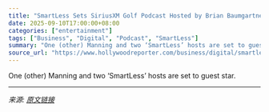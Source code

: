 ```yaml
---
title: "SmartLess Sets SiriusXM Golf Podcast Hosted by Brian Baumgartner, Cooper Manning and Kenny Mayne (Exclusive)"
date: 2025-09-10T17:00:00+08:00
categories: ["entertainment"]
tags: ["Business", "Digital", "Podcast", "SmartLess"]
summary: "One (other) Manning and two ‘SmartLess’ hosts are set to guest star."
source_url: "https://www.hollywoodreporter.com/business/digital/smartless-siriusxm-golf-podcast-we-need-a-fourth-1236365451/"
---
```


One (other) Manning and two ‘SmartLess’ hosts are set to guest star.

---

*来源: [原文链接](https://www.hollywoodreporter.com/business/digital/smartless-siriusxm-golf-podcast-we-need-a-fourth-1236365451/)*
